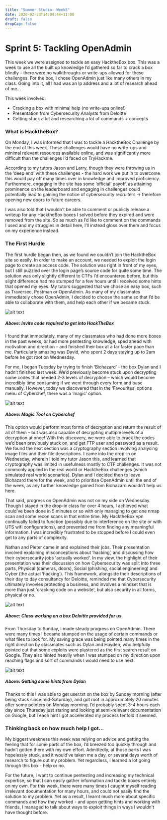 ```yaml
---
title: "Summer Studio: Week5"
date: 2020-02-23T14:04:44+11:00
draft: false
dropCap: false
---
```

# Sprint 5: Tackling OpenAdmin
This week we were assigned to tackle an easy HacktheBox box. This was a week to use all the built up knowledge I’d gathered so far to crack a box blindly – there were no walkthroughs or write-ups allowed for these challenges.
For the box, I chose OpenAdmin just like many others in my class. Going into it, all I had was an Ip address and a lot of research ahead of me…

This week involved:
+ Cracking a box with minimal help (no write-ups online!)
+ Presentation from Cybersecurity Analysts from Deloitte
+ Getting stuck a lot and researching a lot of commands + concepts
### What is HacktheBox?
On Monday, I was informed that I was to tackle a HacktheBox Challenge by the end of this week. These challenges would have no write-ups and minimal relevant resources available online, and was significantly more difficult than the challenges I’d faced on TryHackme. 

According to my tutors Jason and Larry, though they were throwing us in the ‘deep end’ with these challenges - the hard work we put in to overcome this would pay off many times over in knowledge and improved proficiency. Furthermore, engaging in the site has some ‘official’ payoff, as attaining prominence on the leaderboard and engaging in challenges could potentially lead to gaining the notice of cybersecurity recruiters -> therefore opening new doors to future careers.

I was also told that I wouldn’t be able to comment or publicly release a writeup for any HacktheBox boxes I solved before they expired and were removed from the site. So as much as I’d like to comment on the commands I used and my struggles in detail here, I’ll instead gloss over them and focus on my experience instead.

### The First Hurdle
The first hurdle began then, as we found we couldn’t join the HacktheBox site so easily. In order to make an account, we needed to exploit the login page to create an access code. The solution was right in front of my eyes, but I still puzzled over the login page’s source code for quite some time. The solution was only slightly different to CTFs I’d encountered before, but this slight difference had me stumped for a few hours until I received some hints that opened my eyes.
My tutors suggested that we chose an easy box, such as Traversec, Postman or OpenAdmin. As many of my classmates immediately chose OpenAdmin, I decided to choose the same so that I’d be able to collaborate with them, and help each other if we became stuck. 

![alt text](https://raw.githubusercontent.com/friedchicken1/summer-studio/master/data/img/5/invite.png)
##### Above: Invite code required to get into HackTheBox

I found that immediately, many of my classmates who had done more boxes in the past weeks, or had more pentesting knowledge, sped ahead with motivation and direction – and finished their box at a far faster pace than me. Particularly amazing was David, who spent 2 days staying up to 2am before he got root on Wednesday.

For me, I began Tuesday by trying to finish ‘Biohazard’ - the box Dylan and I hadn’t finished last week. We’d previously become stuck upon decrypting some codes that needed 2-3 levels of decryption – which would become incredibly time consuming if we went through every form and base manually. However, today we discovered that in the ‘Favourites’ options menu of Cyberchef, there was a ‘magic’ option. 

![alt text](https://raw.githubusercontent.com/friedchicken1/summer-studio/master/data/img/5/magic.png)
##### Above: Magic Tool on Cyberchef


This option would perform most forms of decryption and return the result of all of them – but was also capable of decrypting multiple levels of a decryption at once! With this discovery, we were able to crack the codes we’d been previously stuck on, and get FTP user and password as a result. We found the next section was a cryptography section involving analysing image files and their file descriptions. 
I came into the drop-in on Wednesday, wherein I told my tutor Jason this, and learned that cryptography was limited in usefulness mostly to CTF challenges. It was not commonly applied in the real world or HacktheBox challenges (which simulated real world scenarios). Dylan and I decided then to leave Biohazard there for the week, and to prioritise OpenAdmin until the end of the week, as any further knowledge gained from Biohazard wouldn’t help us here.

That said, progress on OpenAdmin was not on my side on Wednesday. Though I stayed in the drop-in class for over 4 hours, I achieved what could’ve been done in 5 minutes or so with only managing to get one nmap scan and some recon scans in that entire time. My HacktheBox vpn continually failed to function (possibly due to interference on the site or with UTS wifi configurations), and prevented me from finding any meaningful information. I was incredibly frustrated to be stopped before I could even get to any parts of complexity.

Nathan and Pieter came in and explained their jobs. Their presentation involved explaining misconceptions about ‘hacking’, and discussing how their cybersecurity jobs 'actually worked'. In my view, the highlight of their presentation was their discussion on how Cybersecurity was split into three parts, Physical (cameras, doors), Social (phishing, social engineering) and Cyber (the actual ‘hacking’). This framework, alongside their descriptions of their day to day consultancy for Deloitte, reminded me that Cybersecurity ultimately invovles protecting a business, and involves a mindset that is more than just 'cracking code on a website', but also security in all forms, physical or no.

![alt text](https://raw.githubusercontent.com/friedchicken1/summer-studio/master/data/img/5/deloitte.jpg)
##### Above: Class working on a box Deloitte provided for us

From Thursday to Sunday, I made steady progress on OpenAdmin. There were many times I became stumped on the usage of certain commands or what files to look for. My saving grace was being pointed many times in the right direction by classmates such as Dylan and Hayden, who helpfully pointed out that some exploits were plastered as the first search result on Google. They also hinted heavily when I was stumped on my direction upon reaching flags and sort of commands I would need to use next.

![alt text](https://raw.githubusercontent.com/friedchicken1/summer-studio/master/data/img/5/discord.png)
##### Above: Getting some hints from Dylan

Thanks to this I was able to get user.txt on the box by Sunday morning (after being stuck since mid-Saturday), and got root in approximately 20 minutes after some pointers on Monday morning. I’d probably spent 3-4 hours each day since Thursday just staring and looking at semi-relevant documentation on Google, but I each hint I got accelerated my process tenfold it seemed. 

### Thinking back on how much help I got...
My biggest weakness this week was relying on advice and getting the feeling that for some parts of the box, I’d breezed too quickly through and hadn’t gotten there with my own effort. Admittedly, at those parts I was hopelessly stuck, and it would’ve taken me a day, or several days worth of research to figure out my problem. Yet regardless, I learned a lot going through this box - help or no.

For the future, I want to continue pentesting and increasing my technical expertise, so that I can easily gather information and tackle boxes entirely on my own. For this week, there were many times I caught myself reading irrelevant documentation for many hours, and could not easily find the solution to my problem. Yet as a result, I learnt much more about specific commands and how they worked - and upon getting hints and working with friends, I managed to talk about ways to exploit things in ways I wouldn't have thought before.

